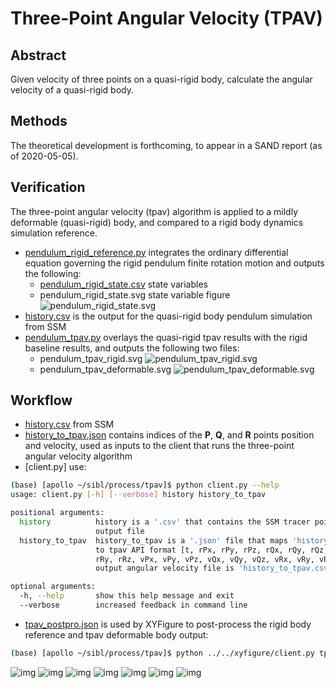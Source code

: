 # Three-Point Angular Velocity (TPAV)

## Abstract

Given velocity of three points on a quasi-rigid body, calculate the angular velocity of a quasi-rigid body.

## Methods

The theoretical development is forthcoming, to appear in a SAND report (as of 2020-05-05).

## Verification

The three-point angular velocity (tpav) algorithm is applied to a mildly deformable (quasi-rigid) body, and compared to a rigid body dynamics simulation reference.

* [pendulum_rigid_reference.py](pendulum_rigid_reference.py) integrates the ordinary differential equation governing the rigid pendulum finite rotation motion and outputs the following:
  * [pendulum_rigid_state.csv](pendulum_rigid_state.csv) state variables
  * pendulum_rigid_state.svg state variable figure ![pendulum_rigid_state.svg](pendulum_rigid_state.svg)
* [history.csv](history.csv) is the output for the quasi-rigid body pendulum simulation from SSM
* [pendulum_tpav.py](pendulum_tpav.py) overlays the quasi-rigid tpav results with the rigid baseline results, and outputs the following two files:
  * pendulum_tpav_rigid.svg ![pendulum_tpav_rigid.svg](pendulum_tpav_rigid.svg) 
  * pendulum_tpav_deformable.svg ![pendulum_tpav_deformable.svg](pendulum_tpav_deformable.svg) 

## Workflow

* [history.csv](history.csv) from SSM
* [history_to_tpav.json](history_to_tpav.json) contains indices of the **P**, **Q**, and **R** points position and velocity, used as inputs to the client that runs the three-point angular velocity algorithm
* [client.py] use:

```bash
(base) [apollo ~/sibl/process/tpav]$ python client.py --help
usage: client.py [-h] [--verbose] history history_to_tpav

positional arguments:
  history          history is a '.csv' that contains the SSM tracer points
                   output file
  history_to_tpav  history_to_tpav is a '.json' file that maps 'history.csv'
                   to tpav API format [t, rPx, rPy, rPz, rQx, rQy, rQz, rRx,
                   rRy, rRz, vPx, vPy, vPz, vQx, vQy, vQz, vRx, vRy, vRz],
                   output angular velocity file is 'history_to_tpav.csv'

optional arguments:
  -h, --help       show this help message and exit
  --verbose        increased feedback in command line
```

* [tpav_postpro.json](tpav_postpro.json) is used by XYFigure to post-process the rigid body reference and tpav deformable body output:

```bash
(base) [apollo ~/sibl/process/tpav]$ python ../../xyfigure/client.py tpav_postpro.json 
```

![img](output/rigid_angle_v_time.svg)
![img](output/rigid_angular_velocity_v_time.svg)
![img](output/rigid_tip_x_v_time.svg)
![img](output/rigid_tip_y_v_time.svg)
![img](output/rigid_deformable_angular_velocity_v_time.svg)
![img](output/rigid_deformable_tip_x_v_time.svg)
![img](output/rigid_deformable_tip_y_v_time.svg)
